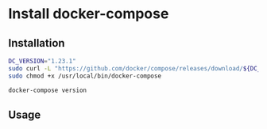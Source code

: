 # Install docker-compose

## Installation

```bash
DC_VERSION="1.23.1"
sudo curl -L "https://github.com/docker/compose/releases/download/${DC_VERSION}/docker-compose-$(uname -s)-$(uname -m)" -o /usr/local/bin/docker-compose
sudo chmod +x /usr/local/bin/docker-compose

docker-compose version
```

## Usage
